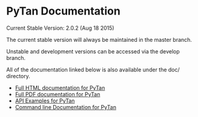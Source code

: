 # PyTan Documentation 

Current Stable Version: 2.0.2 (Aug 18 2015)

The current stable version will always be maintained in the master branch.

Unstable and development versions can be accessed via the develop branch.

All of the documentation linked below is also available under the doc/ directory.

  * [Full HTML documentation for PyTan](http://tanium.github.io/pytan)
  * [Full PDF documentation for PyTan](http://tanium.github.io/pytan/PyTan-2.0.0.pdf)
  * [API Examples for PyTan](http://tanium.github.io/pytan/examples/pytan_examples.html)
  * [Command line Documentation for PyTan](http://tanium.github.io/pytan/_static/bin_doc/index.html)


